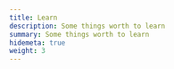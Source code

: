 ```yaml
---
title: Learn
description: Some things worth to learn
summary: Some things worth to learn
hidemeta: true
weight: 3
---
```

